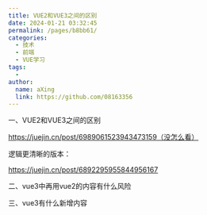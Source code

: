 ```yaml
---
title: VUE2和VUE3之间的区别
date: 2024-01-21 03:32:45
permalink: /pages/b8bb61/
categories:
  - 技术
  - 前端
  - VUE学习
tags:
  - 
author: 
  name: aXing
  link: https://github.com/08163356
---
```

一、VUE2和VUE3之间的区别

https://juejin.cn/post/6989061523943473159（没怎么看）

逻辑更清晰的版本：

https://juejin.cn/post/6892295955844956167



二、vue3中再用vue2的内容有什么风险

三、vue3有什么新增内容

